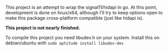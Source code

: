 
This project is an attempt to wrap the signal11/hidapi in go.
At this point, development is done on linux/x64, although I'll try to keep options open to make this package cross-platform compatible (just like hidapi is).

**This project is not nearly finished.**

To compile this project you need libudev.h on your system.
Install this on debian/ubuntu with `sudo aptitude install libudev-dev`
